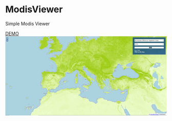 # ModisViewer
Simple Modis Viewer

<a href="https://alessiodl.github.io/ModisViewer/dist/index.html" target="_blank">DEMO</a>
<img src="Screenshot.png"></img>
